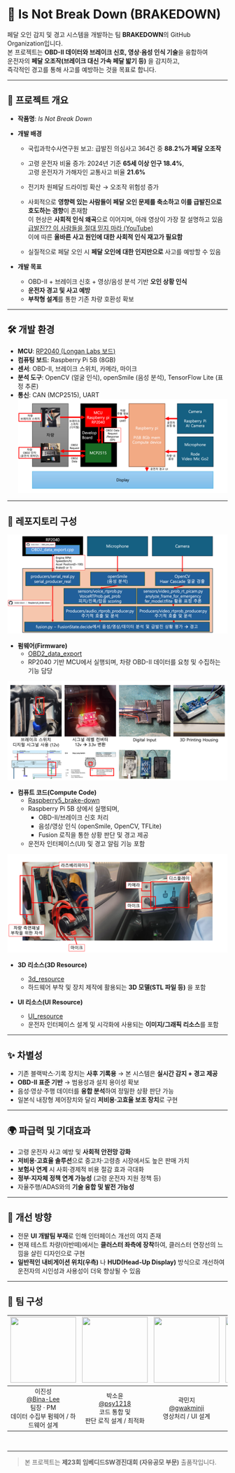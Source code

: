 # 🚗 Is Not Break Down (BRAKEDOWN)

페달 오인 감지 및 경고 시스템을 개발하는 팀 **BRAKEDOWN**의 GitHub Organization입니다.  
본 프로젝트는 **OBD-II 데이터와 브레이크 신호, 영상·음성 인식 기술**을 융합하여  
운전자의 **페달 오조작(브레이크 대신 가속 페달 밟기 등)** 을 감지하고,  
즉각적인 경고를 통해 사고를 예방하는 것을 목표로 합니다.  

---

## 🔎 프로젝트 개요
- **작품명**: *Is Not Break Down*  
- **개발 배경**  
  - 국립과학수사연구원 보고: 급발진 의심사고 364건 중 **88.2%가 페달 오조작**  
  - 고령 운전자 비율 증가: 2024년 기준 **65세 이상 인구 18.4%**,  
    고령 운전자가 가해자인 교통사고 비율 **21.6%**  
  - 전기차 원페달 드라이빙 확산 → 오조작 위험성 증가
 
  - 사회적으로 **영향력 있는 사람들이 페달 오인 문제를 축소하고 이를 급발진으로 호도하는 경향**이 존재함  
    이 현상은 **사회적 인식 왜곡**으로 이어지며, 아래 영상이 가장 잘 설명하고 있음  
    [급발진?? 이 사람들을 절대 믿지 마라 (YouTube)](https://youtu.be/SaER2PktSWk?si=9-U6R1JntVj8gaO6)  
    이에 따른 **올바른 사고 원인에 대한 사회적 인식 재고가 필요함**

  - 실질적으로 페달 오인 시 **페달 오인에 대한 인지만으로** 사고를 예방할 수 있음

- **개발 목표**  
  - OBD-II + 브레이크 신호 + 영상/음성 분석 기반 **오인 상황 인식**  
  - **운전자 경고 및 사고 예방**  
  - **부착형 설계**를 통한 기존 차량 호환성 확보  

---

## 🛠️ 개발 환경
- **MCU**: [RP2040 (Longan Labs 보드)](https://docs.longan-labs.cc/1030003/)  
- **컴퓨팅 보드**: Raspberry Pi 5B (8GB)  
- **센서**: OBD-II, 브레이크 스위치, 카메라, 마이크  
- **분석 도구**: OpenCV (얼굴 인식), openSmile (음성 분석), TensorFlow Lite (표정 추론)  
- **통신**: CAN (MCP2515), UART  
![HW Diagram](../resouce/HW_diagram.png)

---

## 📂 레포지토리 구성
![Code Flow](../resouce/code_flow.png)

- **펌웨어(Firmware)**  
  - [OBD2_data_export](https://github.com/brake-down/OBD2_data_export)  
  - RP2040 기반 MCU에서 실행되며, 차량 OBD-II 데이터를 요청 및 수집하는 기능 담당  

![OBD HW](../resouce/OBD_HW.png)

- **컴퓨트 코드(Compute Code)**  
  - [Raspberry5_brake-down](https://github.com/brake-down/Raspberry5_brake-down)  
  - Raspberry Pi 5B 상에서 실행되며,  
    - OBD-II/브레이크 신호 처리  
    - 음성/영상 인식 (openSmile, OpenCV, TFLite)  
    - Fusion 로직을 통한 상황 판단 및 경고 제공  
  - 운전자 인터페이스(UI) 및 경고 알림 기능 포함

![Main Device](../resouce/main_device.png)

- **3D 리소스(3D Resource)**  
  - [3d_resource](https://github.com/brake-down/3d_resource)  
  - 하드웨어 부착 및 장치 제작에 활용되는 **3D 모델(STL 파일 등)** 을 포함  

- **UI 리소스(UI Resource)**  
  - [UI_resource](https://github.com/brake-down/UI_resource)  
  - 운전자 인터페이스 설계 및 시각화에 사용되는 **이미지/그래픽 리소스**를 포함 

---

## ✨ 차별성
- 기존 블랙박스·기록 장치는 **사후 기록용** → 본 시스템은 **실시간 감지 + 경고 제공**  
- **OBD-II 표준 기반** → 범용성과 설치 용이성 확보  
- 음성·영상·주행 데이터를 **융합 분석**하여 정밀한 상황 판단 가능  
- 일본식 내장형 제어장치와 달리 **저비용·고효율 보조 장치**로 구현  

---

## 🌍 파급력 및 기대효과
- 고령 운전자 사고 예방 및 **사회적 안전망 강화**  
- **저비용·고효율 솔루션**으로 중고차·고령층 시장에서도 높은 판매 가치  
- **보험사 연계** 시 사회·경제적 비용 절감 효과 극대화  
- **정부·지자체 정책 연계 가능성** (고령 운전자 지원 정책 등)  
- 자율주행/ADAS와의 **기술 융합 및 발전 가능성**

---

## 🔧 개선 방향
- 전문 **UI 개발팀 부재**로 인해 인터페이스 개선의 여지 존재  
- 현재 테스트 차량(아반떼)에서는 **클러스터 좌측에 장착**하여, 클러스터 연장선의 느낌을 살린 디자인으로 구현  
- **일반적인 내비게이션 위치(우측)** 나 **HUD(Head-Up Display)** 방식으로 개선하여 운전자의 시인성과 사용성이 더욱 향상될 수 있음  

---

## 👥 팀 구성
|<img src="https://github.com/Bina-Lee.png" width="150" height="150"/>|<img src="https://github.com/psy1218.png" width="150" height="150"/>|<img src="https://github.com/gwakminji.png" width="150" height="150"/>|<img src="https://github.com/noidnoidnoid3.png" width="150" height="150"/>|
|:-:|:-:|:-:|:-:|
|이진성<br/>[@Bina-Lee](https://github.com/Bina-Lee)<br/>팀장 · PM<br/>데이터 수집부 펌웨어 / 하드웨어 설계|박소윤<br/>[@psy1218](https://github.com/psy1218)<br/>코드 통합 및<br/>판단 로직 설계 / 최적화|곽민지<br/>[@gwakminji](https://github.com/gwakminji)<br/>영상처리 / UI 설계|김민서<br/>[@noidnoidnoid3](https://github.com/noidnoidnoid3)<br/>음성처리 / UI 설계|
<br/>

---

> 본 프로젝트는 **제23회 임베디드SW경진대회 (자유공모 부문)** 출품작입니다.  

